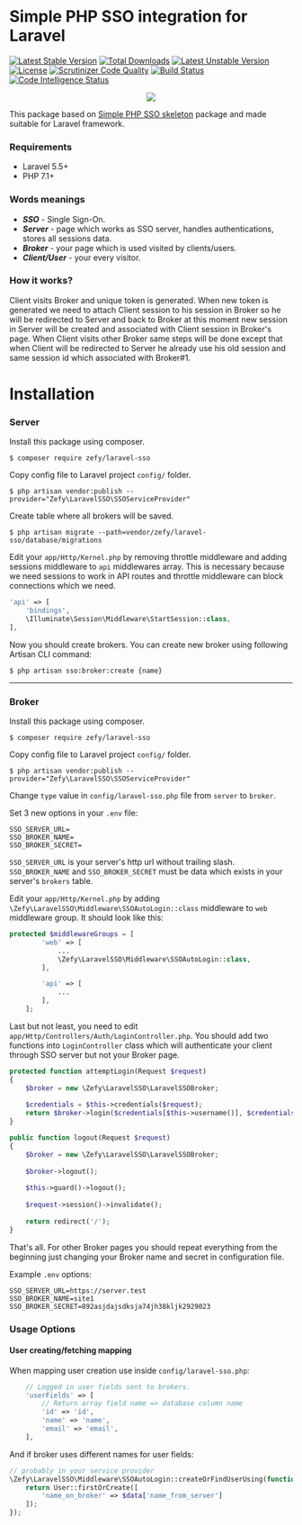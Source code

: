 # Simple PHP SSO integration for Laravel

[![Latest Stable Version](https://poser.pugx.org/zefy/laravel-sso/v/stable)](https://packagist.org/packages/zefy/laravel-sso)
[![Total Downloads](https://poser.pugx.org/zefy/laravel-sso/downloads)](https://packagist.org/packages/zefy/laravel-sso)
[![Latest Unstable Version](https://poser.pugx.org/zefy/laravel-sso/v/unstable)](https://packagist.org/packages/zefy/laravel-sso)
[![License](https://poser.pugx.org/zefy/laravel-sso/license)](https://packagist.org/packages/zefy/laravel-sso)
[![Scrutinizer Code Quality](https://scrutinizer-ci.com/g/zefy/laravel-sso/badges/quality-score.png?b=master)](https://scrutinizer-ci.com/g/zefy/laravel-sso/?branch=master)
[![Build Status](https://scrutinizer-ci.com/g/zefy/laravel-sso/badges/build.png?b=master)](https://scrutinizer-ci.com/g/zefy/laravel-sso/build-status/master)
[![Code Intelligence Status](https://scrutinizer-ci.com/g/zefy/laravel-sso/badges/code-intelligence.svg?b=master)](https://scrutinizer-ci.com/code-intelligence)

<p align="center"><img src="https://laravel.com/assets/img/components/logo-laravel.svg"></p>


This package based on [Simple PHP SSO skeleton](https://github.com/zefy/php-simple-sso) package and made suitable for Laravel framework.
### Requirements
* Laravel 5.5+
* PHP 7.1+

### Words meanings
* ***SSO*** - Single Sign-On.
* ***Server*** - page which works as SSO server, handles authentications, stores all sessions data.
* ***Broker*** - your page which is used visited by clients/users.
* ***Client/User*** - your every visitor.

### How it works?
Client visits Broker and unique token is generated. When new token is generated we need to attach Client session to his session in Broker so he will be redirected to Server and back to Broker at this moment new session in Server will be created and associated with Client session in Broker's page. When Client visits other Broker same steps will be done except that when Client will be redirected to Server he already use his old session and same session id which associated with Broker#1.

# Installation
### Server
Install this package using composer.
```shell
$ composer require zefy/laravel-sso
```


Copy config file to Laravel project `config/` folder.
```shell
$ php artisan vendor:publish --provider="Zefy\LaravelSSO\SSOServiceProvider"
```


Create table where all brokers will be saved.
```shell
$ php artisan migrate --path=vendor/zefy/laravel-sso/database/migrations
```


Edit your `app/Http/Kernel.php` by removing throttle middleware and adding sessions middleware to `api` middlewares array.
This is necessary because we need sessions to work in API routes and throttle middleware can block connections which we need.
```php
'api' => [
    'bindings',
    \Illuminate\Session\Middleware\StartSession::class,
],
```


Now you should create brokers.
You can create new broker using following Artisan CLI command:
```shell
$ php artisan sso:broker:create {name}
```

----------

### Broker
Install this package using composer.
```shell
$ composer require zefy/laravel-sso
```


Copy config file to Laravel project `config/` folder.
```shell
$ php artisan vendor:publish --provider="Zefy\LaravelSSO\SSOServiceProvider"
```


Change `type` value in `config/laravel-sso.php` file from `server`
 to `broker`.

 

Set 3 new options in your `.env` file:
```shell
SSO_SERVER_URL=
SSO_BROKER_NAME=
SSO_BROKER_SECRET=
```
`SSO_SERVER_URL` is your server's http url without trailing slash. `SSO_BROKER_NAME` and `SSO_BROKER_SECRET` must be data which exists in your server's `brokers` table.



Edit your `app/Http/Kernel.php` by adding `\Zefy\LaravelSSO\Middleware\SSOAutoLogin::class` middleware to `web` middleware group. It should look like this:
```php
protected $middlewareGroups = [
        'web' => [
            ...
            \Zefy\LaravelSSO\Middleware\SSOAutoLogin::class,
        ],

        'api' => [
            ...
        ],
    ];
```



Last but not least, you need to edit `app/Http/Controllers/Auth/LoginController.php`. You should add two functions into `LoginController` class which will authenticate your client through SSO server but not your Broker page.
```php
protected function attemptLogin(Request $request)
{
    $broker = new \Zefy\LaravelSSO\LaravelSSOBroker;
    
    $credentials = $this->credentials($request);
    return $broker->login($credentials[$this->username()], $credentials['password']);
}

public function logout(Request $request)
{
    $broker = new \Zefy\LaravelSSO\LaravelSSOBroker;
    
    $broker->logout();
    
    $this->guard()->logout();
    
    $request->session()->invalidate();
    
    return redirect('/');
}
```


That's all. For other Broker pages you should repeat everything from the beginning just changing your Broker name and secret in configuration file.




Example `.env` options:
```shell
SSO_SERVER_URL=https://server.test
SSO_BROKER_NAME=site1
SSO_BROKER_SECRET=892asjdajsdksja74jh38kljk2929023
```

### Usage Options

#### User creating/fetching mapping
When mapping user creation use inside `config/laravel-sso.php`:
```php
    // Logged in user fields sent to brokers.
    'userFields' => [
        // Return array field name => database column name
        'id' => 'id',
        'name' => 'name',
        'email' => 'email',
    ],
```
And if broker uses different names for user fields:
```php
// probably in your service provider
\Zefy\LaravelSSO\Middleware\SSOAutoLogin::createOrFindUserUsing(function (array $data){
    return User::firstOrCreate([
        'name_on_broker' => $data['name_from_server']
    ]);
});
```